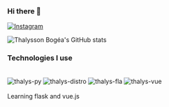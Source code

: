 ### Hi there 👋
[![Instagram](https://img.shields.io/badge/Instagram-E4405F?style=for-the-badge&logo=instagram&logoColor=white)](https://www.instagram.com/thalyssonbogea/)

![Thalysson Bogéa's GitHub stats](https://github-readme-stats.vercel.app/api?username=bogeabr&show_icons=true&count_private=true&theme=dracula)

### Technologies I use
<div style="display: inline_block"><br>
  <img align="center" alt="thalys-py" src="https://img.shields.io/badge/Python-3776AB?style=for-the-badge&logo=python&logoColor=white"/>
  <img align="center" alt="thalys-distro" src="https://img.shields.io/badge/Arch_Linux-1793D1?style=for-the-badge&logo=arch-linux&logoColor=white" />
  <img align="center" alt="thalys-fla" src="https://img.shields.io/badge/Flask-000000?style=for-the-badge&logo=flask&logoColor=white" />
  <img align="center" alt="thalys-vue" src="https://img.shields.io/badge/Vue.js-35495E?style=for-the-badge&logo=vue.js&logoColor=4FC08D" />
</div><br>
Learning flask and vue.js
